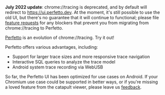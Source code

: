**July 2022 update**: chrome://tracing is deprecated, and by default will
redirect to https://ui.perfetto.dev. At the moment, it's still possible to use
the old UI, but there's no guarantee that it will continue to functional;
please file [feature requests](https://perfetto.dev/docs/#bugs) for any
blockers that prevent you from migrating from chrome://tracing to Perfetto.

[Perfetto](https://perfetto.dev) is an evolution of chrome://tracing. Try it
out!

Perfetto offers various advantages, including:

* Support for larger trace sizes and more responsive trace navigation
* Interactive SQL queries to analyze the trace model
* Android system trace recording via WebUSB

So far, the Perfetto UI has been optimized for use cases on Android. If your
Chromium use case could be supported in better ways, or if you're missing a
loved feature from the catapult viewer, please leave us
[feedback](https://perfetto.dev/docs/#bugs).
